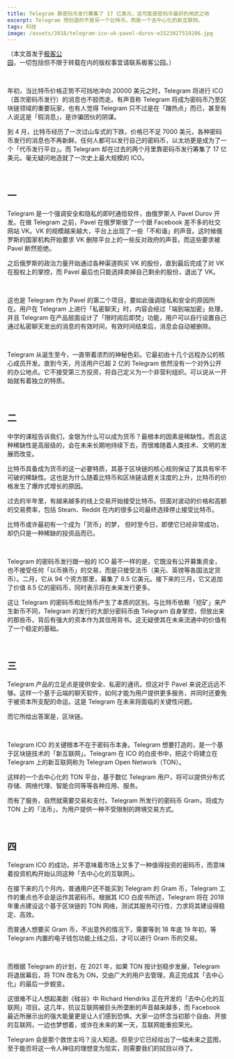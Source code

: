 ```yaml
---
title: Telegram 靠密码币发行筹集了 17 亿美元，这可能是密码币最好的用武之地
excerpt: Telegram 想创造的不是另一个比特币，而是一个去中心化的新互联网。
tags: 科技
image: /assets/2018/telegram-ico-uk-pavel-durov-e1523027519286.jpg
---
```


（本文首发于[极客公园](https://mp.weixin.qq.com/s/IqOoyQmDbFcUrirRK3PFwQ)，一切包括但不限于转载在内的版权事宜请联系极客公园。）

<br>

年初，当比特币价格正势不可挡地冲向 20000 美元之时，Telegram 将进行 ICO（首次密码币发行）的消息也不胫而走。有声音称 Telegram 将成为密码币乃至区块链领域的重要玩家，也有人觉得 Telegram 只不过是在「蹭热点」而已，甚至有人说这是「假消息」，是诈骗团伙的阴谋。

到 4 月，比特币经历了一次过山车式的下跌，价格已不足 7000 美元，各种密码币发行的消息也不再新鲜。任何人都可以发行自己的密码币，以太坊更是成为了一个「代币发行平台」。而 Telegram 却在过去的两个月里靠密码币发行筹集了 17 亿美元。毫无疑问地造就了一次史上最大规模的 ICO。

<br>

## 一
Telegram 是一个强调安全和隐私的即时通信软件，由俄罗斯人 Pavel Durov 开发。在做 Telegram 之前，Pavel 在俄罗斯做了一个跟 Facebook 差不多的社交网站 VK。VK 的规模越来越大，平台上出现了一些「不和谐」的声音。这时候俄罗斯的国家机构开始要求 VK 删除平台上的一些反对政府的声音。而这些要求被 Pavel 断然拒绝。

之后俄罗斯的政治力量开始通过各种渠道购买 VK 的股份，直到最后完成了对 VK 在股权上的掌控，而 Pavel 最后也只能选择卖掉自己剩余的股份，退出了 VK。

<br>

这也是 Telegram 作为 Pavel 的第二个项目，要如此强调隐私和安全的原因所在。用户在 Telegram 上进行「私密聊天」时，内容会经过「端到端加密」处理，并且 Telegram 在产品层面设计了「限时阅后即焚」功能，用户可以自行设置自己通过私密聊天发出的消息的有效时间，有效时间结束后，消息会自动被删除。

<br>

Telegram 从诞生至今，一直带着浓烈的神秘色彩。它最初由十几个远程办公的核心成员开发。直到今天，月活用户已超 2 亿的 Telegram 依然没有一个对外公开的办公地点。它不接受第三方投资，将自己定义为一个非营利组织。可以说从一开始就有着独立的特质。

<br>

## 二
中学的课程告诉我们，金银为什么可以成为货币？最根本的因素是稀缺性。而且这种稀缺性是高层级的，会在未来长期地持续下去，而很难随着人类技术、文明的发展而改变。

比特币具备成为货币的这一必要特质，其基于区块链的核心规则保证了其具有牢不可破的稀缺性。这也是为什么随着比特币和区块链话题关注度的上升，比特币的价格发生了爆炸式增长的原因。

过去的半年里，有越来越多的线上交易开始接受比特币。但面对波动的价格和高额的交易费率，包括 Steam、Reddit 在内的很多公司最终选择停止接受比特币。

比特币或许最初有一个成为「货币」的梦， 但时至今日，即使它已经非常成功，却仍只是一种稀缺的投资品而已。

<br>

Telegram 的密码币发行跟一般的 ICO 最不一样的是，它既没有公开募集资金，也不接受任何「以币换币」的交易，而是只接受法币（美元、英镑等各国法定货币）。二月，它从 94 个资方那里，募集了 8.5 亿美元。接下来的三月，它又追加了价值 8.5 亿的密码币，同时表示将在未来发行更多。

这让 Telegram 的密码币和比特币产生了本质的区别。与比特币依赖「挖矿」来产生新币不同，Telegram 的发行的大部分密码币由 Telegram 自身掌控，但放出来的那些币，背后有强大的资本作为其信用背书。这无疑使其在未来流通中的价值有了一个稳定的基础。

<br>

## 三
Telegram 产品的立足点是提供安全、私密的通讯，但这对于 Pavel 来说还远远不够。这样一个基于云端的聊天软件，如何才能为用户提供更多服务，并同时还要免于被资本所支配的命运，这是 Telegram 在未来将面临的关键性问题。

而它所给出答案是，区块链。

<br>

Telegram ICO 的关键根本不在于密码币本身。Telegram 想要打造的，是一个基于区块链技术的「新互联网」。Telegram 在 ICO 的白皮书中，把这个将建立在 Telegram 上的新互联网称为 Telegram Open Network（TON）。

这样的一个去中心化的 TON 平台，基于数亿 Telegram 用户，将可以提供分布式存储、网络代理、智能合同等等各种应用、服务。

而有了服务，自然就需要交易和支付。Telegram 所发行的密码币 Gram，将成为 TON 上的「法币」，为用户提供一种不受限制的跨境交易方式。

<br>

## 四
Telegram ICO 的成功，并不意味着市场上又多了一种值得投资的密码币，而意味着投资机构开始认同这种「去中心化的互联网」。

在接下来的几个月内，普通用户还不能买到 Telegram 的 Gram 币，Telegram 工作的重点也不会是运作其密码币。根据其 ICO 白皮书所述，Telegram 将在 2018 年重点建设这个基于区块链的  TON 网络，测试其服务可行性，力求将其建设得稳定、高效。

而普通人想要买 Gram 币，不出意外的情况下，需要等到 18 年底 19 年初，等 Telegram 内置的电子钱包功能上线之后，才可以进行 Gram 币的交易。

<br>

而根据 Telegram 的计划，在 2021 年，如果 TON 按计划稳步发展，Telegram 将退居幕后，将 TON 改名为 ON，交由广大的用户去管理，真正完成其「去中心化」的最后一步蜕变。

这很难不让人想起美剧《硅谷》中 Richard Hendriks 正在开发的「去中心化的互联网」项目。这几年，抗议互联网被巨头所垄断的声音越来越多，而 Facebook 最近所展示出的强大能量更是让人们感到恐惧。大家一边怀念当初那个自由、开放的互联网，一边也梦想着，或许在未来的某一天，互联网能重拾荣光。

Telegram 会是那个救世主吗？没人知道。但至少它已经绘出了一幅未来之蓝图，至于能否将这一令人神往的理想变为现实，则需要我们的拭目以待了。
